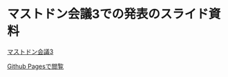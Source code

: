 # マストドン会議3での発表のスライド資料

[マストドン会議3](http://lab-kadokawa26.peatix.com/)

[Github Pagesで閲覧](https://ezoeryou.github.io/mastodon-kaigi-3/#/)
